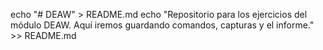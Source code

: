 echo "# DEAW" > README.md
echo "Repositorio para los ejercicios del módulo DEAW. Aquí iremos guardando comandos, capturas y el informe." >> README.md
